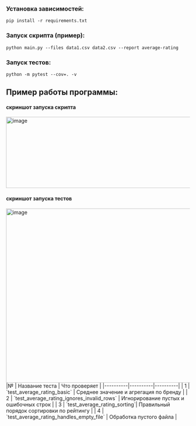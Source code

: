 ### Установка зависимостей:
`pip install -r requirements.txt`

### Запуск скрипта (пример):
`python main.py --files data1.csv data2.csv --report average-rating`

### Запуск тестов:
`python -m pytest --cov=. -v`


## Пример работы программы:
#### скриншот запуска скрипта
<img width="1135" height="195" alt="image" src="https://github.com/user-attachments/assets/d9100ea0-4134-47d5-ac02-8668ff0e46ed" />

#### скриншот запуска тестов
<img width="1195" height="477" alt="image" src="https://github.com/user-attachments/assets/b040b9e2-8e30-4192-bd1f-eb7248edadc6" />
|№ | Название теста | Что проверяет |
|----------|----------|----------|
| 1 | `test_average_rating_basic`   | Среднее значение и агрегация по бренду   |
| 2 | `test_average_rating_ignores_invalid_rows`   | Игнорирование пустых и ошибочных строк   |
| 3 | `test_average_rating_sorting`| Правильный порядок сортировки по рейтингу   |
| 4 | `test_average_rating_handles_empty_file`   | Обработка пустого файла   |
